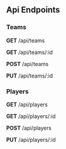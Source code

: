 ## Api Endpoints

### Teams
**GET** /api/teams

**GET** /api/teams/:id

**POST** /api/teams

**PUT** /api/teams/:id

### Players
**GET** /api/players

**GET** /api/players/:id

**POST** /api/players

**PUT** /api/players/:id
